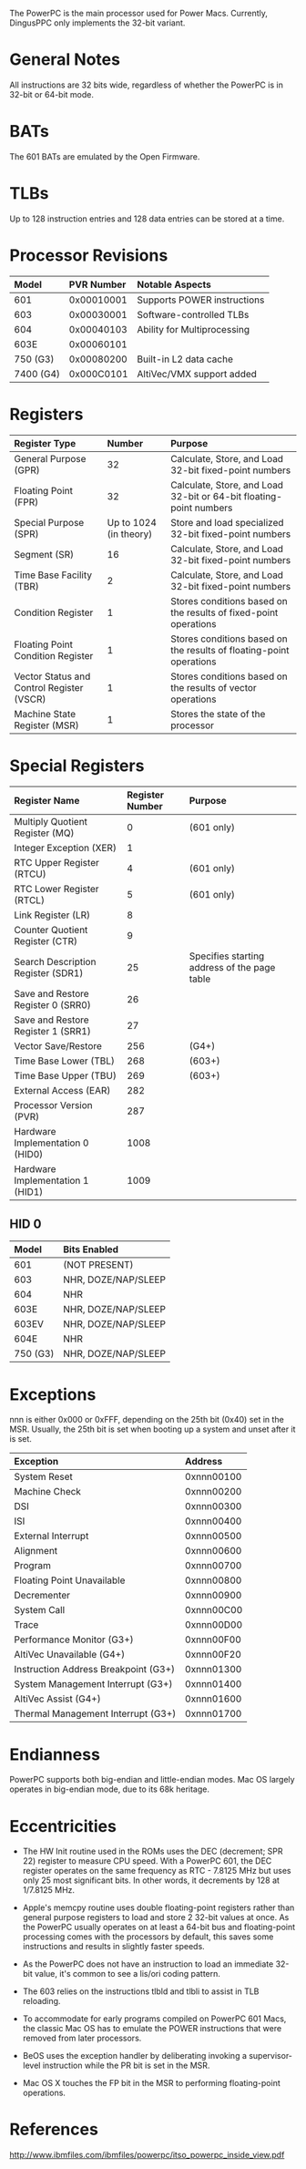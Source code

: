 The PowerPC is the main processor used for Power Macs. Currently, DingusPPC only implements the 32-bit variant.

# General Notes

All instructions are 32 bits wide, regardless of whether the PowerPC is in 32-bit or 64-bit mode.

# BATs

The 601 BATs are emulated by the Open Firmware.

# TLBs

Up to 128 instruction entries and 128 data entries can be stored at a time.

# Processor Revisions

| Model         | PVR Number  | Notable Aspects             |
| :------------ | :---------- | :-------------------------- |
| 601           | 0x00010001  | Supports POWER instructions |
| 603           | 0x00030001  | Software-controlled TLBs    |
| 604           | 0x00040103  | Ability for Multiprocessing |
| 603E          | 0x00060101  |                             |
| 750 (G3)      | 0x00080200  | Built-in L2 data cache      |
| 7400 (G4)     | 0x000C0101  | AltiVec/VMX support added   |

# Registers

| Register Type                              | Number                 | Purpose                                                             |
| :----------------------------------------- | :--------------------- | :------------------------------------------------------------------ |
| General Purpose (GPR)                      | 32                     | Calculate, Store, and Load 32-bit fixed-point numbers               |
| Floating Point (FPR)                       | 32                     | Calculate, Store, and Load 32-bit or 64-bit floating-point numbers  |
| Special Purpose (SPR)                      | Up to 1024 (in theory) | Store and load specialized 32-bit fixed-point numbers               |
| Segment (SR)                               | 16                     | Calculate, Store, and Load 32-bit fixed-point numbers               |
| Time Base Facility (TBR)                   | 2                      | Calculate, Store, and Load 32-bit fixed-point numbers               |
| Condition Register                         | 1                      | Stores conditions based on the results of fixed-point operations    |
| Floating Point Condition Register          | 1                      | Stores conditions based on the results of floating-point operations |
| Vector Status and Control Register (VSCR)  | 1                      | Stores conditions based on the results of vector operations         |
| Machine State Register (MSR)               | 1                      | Stores the state of the processor                                   |


# Special Registers

| Register Name                     | Register Number      | Purpose                                               |
| :-------------------------------- | :------------------- | :---------------------------------------------------- |
| Multiply Quotient Register (MQ)   | 0                    | (601 only)                                            |
| Integer Exception (XER)           | 1                    |                                                       |
| RTC Upper Register (RTCU)         | 4                    | (601 only)                                            |
| RTC Lower Register (RTCL)         | 5                    | (601 only)                                            |
| Link Register (LR)                | 8                    |                                                       |
| Counter Quotient Register (CTR)   | 9                    |                                                       |
| Search Description Register (SDR1)| 25                   | Specifies starting address of the page table          |
| Save and Restore Register 0 (SRR0)| 26                   |                                                       |
| Save and Restore Register 1 (SRR1)| 27                   |                                                       |
| Vector Save/Restore               | 256                  | (G4+)                                                 |
| Time Base Lower (TBL)             | 268                  | (603+)                                                |
| Time Base Upper (TBU)             | 269                  | (603+)                                                |
| External Access (EAR)             | 282                  |                                                       |
| Processor Version (PVR)           | 287                  |                                                       |
| Hardware Implementation 0 (HID0)  | 1008                 |                                                       |
| Hardware Implementation 1 (HID1)  | 1009                 |                                                       |

## HID 0

| Model         | Bits Enabled        |
| :------------ | :------------------ |
| 601           | (NOT PRESENT)       |
| 603           | NHR, DOZE/NAP/SLEEP |
| 604           | NHR                 |
| 603E          | NHR, DOZE/NAP/SLEEP |
| 603EV         | NHR, DOZE/NAP/SLEEP |
| 604E          | NHR                 |
| 750 (G3)      | NHR, DOZE/NAP/SLEEP |

# Exceptions

nnn is either 0x000 or 0xFFF, depending on the 25th bit (0x40) set in the MSR. Usually, the 25th bit is set when booting up a system and unset after it is set.

| Exception                             | Address    |
| :------------------------------------ | :--------- |
| System Reset                          | 0xnnn00100 |
| Machine Check                         | 0xnnn00200 |
| DSI                                   | 0xnnn00300 |
| ISI                                   | 0xnnn00400 |
| External Interrupt                    | 0xnnn00500 |
| Alignment                             | 0xnnn00600 |
| Program                               | 0xnnn00700 |
| Floating Point Unavailable            | 0xnnn00800 |
| Decrementer                           | 0xnnn00900 |
| System Call                           | 0xnnn00C00 |
| Trace                                 | 0xnnn00D00 |
| Performance Monitor (G3+)             | 0xnnn00F00 |
| AltiVec Unavailable (G4+)             | 0xnnn00F20 |
| Instruction Address Breakpoint (G3+)  | 0xnnn01300 |
| System Management Interrupt (G3+)     | 0xnnn01400 |
| AltiVec Assist (G4+)                  | 0xnnn01600 |
| Thermal Management Interrupt (G3+)    | 0xnnn01700 |

# Endianness 

PowerPC supports both big-endian and little-endian modes. Mac OS largely operates in big-endian mode, due to its 68k heritage.

# Eccentricities

* The HW Init routine used in the ROMs uses the DEC (decrement; SPR 22) register to measure CPU speed. With a PowerPC 601, the DEC register operates on the same frequency as RTC - 7.8125 MHz but uses only 25 most significant bits. In other words, it decrements by 128 at 1/7.8125 MHz.

* Apple's memcpy routine uses double floating-point registers rather than general purpose registers to load and store 2 32-bit values at once. As the PowerPC usually operates on at least a 64-bit bus and floating-point processing comes with the processors by default, this saves some instructions and results in slightly faster speeds.

* As the PowerPC does not have an instruction to load an immediate 32-bit value, it's common to see a lis/ori coding pattern.

* The 603 relies on the instructions tlbld and tlbli to assist in TLB reloading.

* To accommodate for early programs compiled on PowerPC 601 Macs, the classic Mac OS has to emulate the POWER instructions that were removed from later processors.

* BeOS uses the exception handler by deliberating invoking a supervisor-level instruction while the PR bit is set in the MSR.

* Mac OS X touches the FP bit in the MSR to performing floating-point operations.

# References

http://www.ibmfiles.com/ibmfiles/powerpc/itso_powerpc_inside_view.pdf
